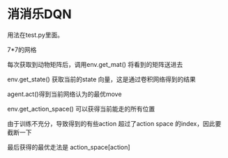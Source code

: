 # 消消乐DQN

用法在test.py里面。

7*7的网格

每次获取到动物矩阵后，调用env.get_mat() 将看到的矩阵送进去

env.get_state() 获取当前的state 向量，这是通过卷积网络得到的结果

agent.act()得到当前网络认为的最优move

env.get_action_space() 可以获得当前能走的所有位置

由于训练不充分，导致得到的有些action 超过了action space 的index，因此要截断一下

最后获得的最优走法是 action_space[action]